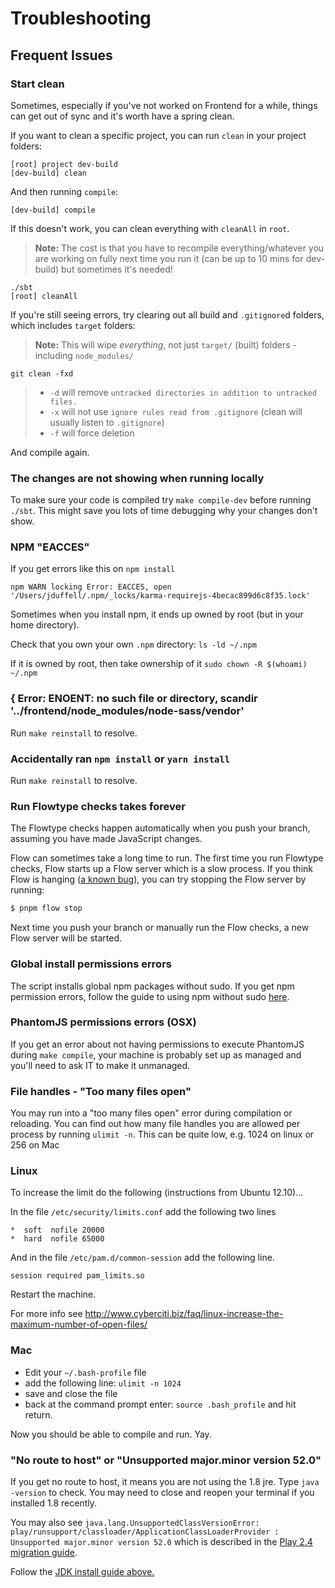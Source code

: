 # Troubleshooting

## Frequent Issues

### Start clean

Sometimes, especially if you've not worked on Frontend for a while, things can get out of sync and it's worth have a spring clean.

If you want to clean a specific project, you can run `clean` in your project folders:

```
[root] project dev-build
[dev-build] clean
```

And then running `compile`:

```
[dev-build] compile
```

If this doesn't work, you can clean everything with `cleanAll` in `root`.

> **Note:** The cost is that you have to recompile everything/whatever you are working on fully next time you run it (can be up to 10 mins for dev-build) but sometimes it's needed!

```
./sbt
[root] cleanAll
```

If you're still seeing errors, try clearing out all build and `.gitignore`d folders, which includes `target` folders:

> **Note:** This will wipe *everything*, not just `target/` (built) folders - including `node_modules/`

```
git clean -fxd
```

> - `-d` will remove `untracked directories in addition to untracked files.`
> - `-x` will not use `ignore rules read from .gitignore` (clean will usually listen to `.gitignore`)
> - `-f` will force deletion

And compile again.

### The changes are not showing when running locally

To make sure your code is compiled try `make compile-dev` before running `./sbt`. This might save you lots of time debugging why your changes don't show.

### NPM "EACCES"

If you get errors like this on `npm install`
```
npm WARN locking Error: EACCES, open '/Users/jduffell/.npm/_locks/karma-requirejs-4becac899d6c8f35.lock'
```

Sometimes when you install npm, it ends up owned by root (but in your home
directory).

Check that you own your own `.npm` directory: `ls -ld ~/.npm`

If it is owned by root, then take ownership of it
`sudo chown -R $(whoami) ~/.npm`

### { Error: ENOENT: no such file or directory, scandir '../frontend/node_modules/node-sass/vendor'
Run `make reinstall` to resolve.

### Accidentally ran `npm install` or `yarn install`
Run `make reinstall` to resolve.

### Run Flowtype checks takes forever
The Flowtype checks happen automatically when you push your branch, assuming you have made JavaScript changes.

Flow can sometimes take a long time to run. The first time you run Flowtype checks, Flow starts up a Flow server which is a slow process. If you think Flow is hanging ([a known bug](https://github.com/facebook/flow/issues/3528)), you can try stopping the Flow server by running:

```bash
$ pnpm flow stop
```

Next time you push your branch or manually run the Flow checks, a new Flow server will be started.

### Global install permissions errors
The script installs global npm packages without sudo. If you get npm permission errors, follow the guide to using npm without sudo [here](https://github.com/sindresorhus/guides/blob/master/npm-global-without-sudo.md).

### PhantomJS permissions errors (OSX)
If you get an error about not having permissions to execute PhantomJS during `make compile`, your machine is probably set up as managed and you'll need to ask IT to make it unmanaged.

### File handles - "Too many files open"

You may run into a "too many files open" error during compilation or reloading. You can find out how many file handles you are allowed per process by running `ulimit -n`. This can be quite low, e.g. 1024 on linux or 256 on Mac

### Linux

To increase the limit do the following (instructions from Ubuntu 12.10)...

In the file `/etc/security/limits.conf` add the following two lines
```
*  soft  nofile 20000
*  hard  nofile 65000
```

And in the file `/etc/pam.d/common-session` add the following line.
```
session required pam_limits.so
```

Restart the machine.

For more info see http://www.cyberciti.biz/faq/linux-increase-the-maximum-number-of-open-files/

### Mac

* Edit your `~/.bash-profile` file
* add the following line: `ulimit -n 1024`
* save and close the file
* back at the command prompt enter: `source .bash_profile` and hit return.

Now you should be able to compile and run. Yay.

### "No route to host" or "Unsupported major.minor version 52.0"

If you get no route to host, it means you are not using the 1.8 jre. Type `java -version` to check. You may need
to close and reopen your terminal if you installed 1.8 recently.

You may also see `java.lang.UnsupportedClassVersionError: play/runsupport/classloader/ApplicationClassLoaderProvider : Unsupported major.minor version 52.0` which is described in the [Play 2.4 migration guide](https://www.playframework.com/documentation/2.4.x/Migration24#Java-8-support).

Follow the [JDK install guide above.](#a-jdk)

